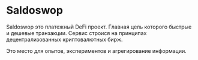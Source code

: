 # Saldoswop

Saldoswop это платежный DeFi проект. Главная цель которого быстрые и дешевые транзакции. Сервис строися на принципах децентрализованных криптовалютных бирж.

Это место для опытов, экспериментов и агрегирование информации.
